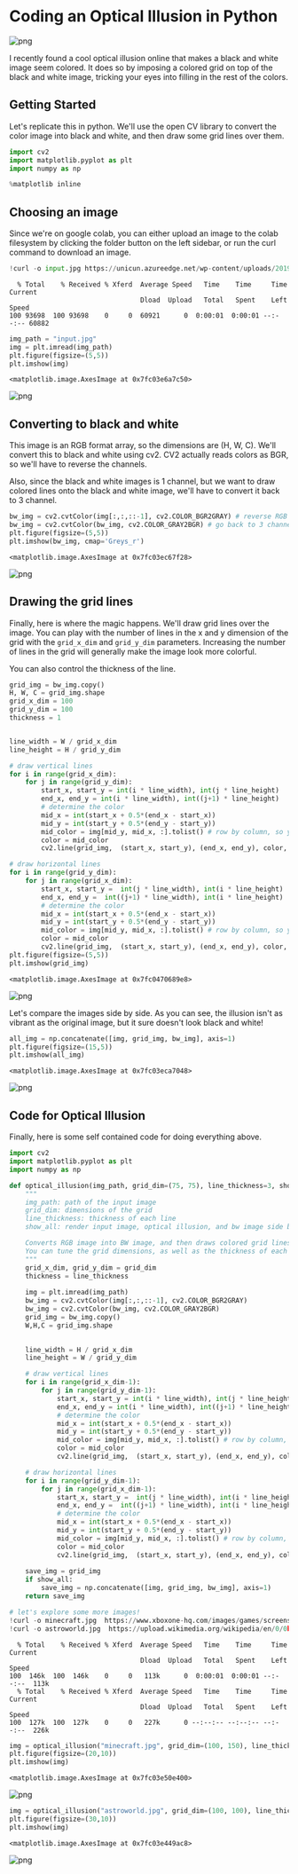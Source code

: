 # Coding an Optical Illusion in Python
![png](output_15_1.png)

I recently found a cool optical illusion online that makes a black and white image seem colored. It does so by imposing a colored grid on top of the black and white image, tricking your eyes into filling in the rest of the colors. 

## Getting Started
Let's replicate this in python. We'll use the open CV library to convert the color image into black and white, and then draw some grid lines over them.


```python
import cv2
import matplotlib.pyplot as plt
import numpy as np

%matplotlib inline
```

## Choosing an image
Since we're on google colab, you can either upload an image to the colab filesystem by clicking the folder button on the left sidebar, or run the 
curl command to download an image.


```python
!curl -o input.jpg https://unicun.azureedge.net/wp-content/uploads/2019/03/Lego-Blocks-For-Adults.jpg
```

      % Total    % Received % Xferd  Average Speed   Time    Time     Time  Current
                                     Dload  Upload   Total   Spent    Left  Speed
    100 93698  100 93698    0     0  60921      0  0:00:01  0:00:01 --:--:-- 60882



```python
img_path = "input.jpg"
img = plt.imread(img_path)
plt.figure(figsize=(5,5))
plt.imshow(img)
```




    <matplotlib.image.AxesImage at 0x7fc03e6a7c50>




    
![png](output_5_1.png)
    


## Converting to black and white
This image is an RGB format array, so the dimensions are (H, W, C).
We'll convert this to black and white using cv2. CV2 actually reads colors as BGR, so we'll have to reverse the channels. 

Also, since the black and white images is 1 channel, but we want to draw colored
lines onto the black and white image, we'll have to convert it back to 3 channel.


```python
bw_img = cv2.cvtColor(img[:,:,::-1], cv2.COLOR_BGR2GRAY) # reverse RGB to BGR before giving to CV2
bw_img = cv2.cvtColor(bw_img, cv2.COLOR_GRAY2BGR) # go back to 3 channel
plt.figure(figsize=(5,5))
plt.imshow(bw_img, cmap='Greys_r')
```




    <matplotlib.image.AxesImage at 0x7fc03ec67f28>




    
![png](output_7_1.png)
    


## Drawing the grid lines
Finally, here is where the magic happens. We'll draw grid lines over the image.
You can play with the number of lines in the x and y dimension of the grid with the `grid_x_dim` and `grid_y_dim` parameters. Increasing the number of lines in the grid will generally make the image look more colorful.

You can also control the thickness of the line.


```python
grid_img = bw_img.copy()
H, W, C = grid_img.shape
grid_x_dim = 100
grid_y_dim = 100
thickness = 1


line_width = W / grid_x_dim
line_height = H / grid_y_dim

# draw vertical lines
for i in range(grid_x_dim):
    for j in range(grid_y_dim):
        start_x, start_y = int(i * line_width), int(j * line_height)
        end_x, end_y = int(i * line_width), int((j+1) * line_height)
        # determine the color
        mid_x = int(start_x + 0.5*(end_x - start_x))
        mid_y = int(start_y + 0.5*(end_y - start_y))
        mid_color = img[mid_y, mid_x, :].tolist() # row by column, so y, x
        color = mid_color
        cv2.line(grid_img,  (start_x, start_y), (end_x, end_y), color, thickness, 1)

# draw horizontal lines
for i in range(grid_y_dim):
    for j in range(grid_x_dim):
        start_x, start_y =  int(j * line_width), int(i * line_height)
        end_x, end_y =  int((j+1) * line_width), int(i * line_height)
        # determine the color
        mid_x = int(start_x + 0.5*(end_x - start_x))
        mid_y = int(start_y + 0.5*(end_y - start_y))
        mid_color = img[mid_y, mid_x, :].tolist() # row by column, so y, x
        color = mid_color
        cv2.line(grid_img,  (start_x, start_y), (end_x, end_y), color, thickness, 1)
plt.figure(figsize=(5,5))
plt.imshow(grid_img)
```




    <matplotlib.image.AxesImage at 0x7fc0470689e8>




    
![png](output_9_1.png)
    


Let's compare the images side by side. As you can see, the illusion isn't as vibrant as the original image, but it sure doesn't look black and white!


```python
all_img = np.concatenate([img, grid_img, bw_img], axis=1)
plt.figure(figsize=(15,5))
plt.imshow(all_img)
```




    <matplotlib.image.AxesImage at 0x7fc03eca7048>




    
![png](output_11_1.png)
    


## Code for Optical Illusion
Finally, here is some self contained code for doing everything above.


```python
import cv2
import matplotlib.pyplot as plt
import numpy as np

def optical_illusion(img_path, grid_dim=(75, 75), line_thickness=3, show_all=False):
    """
    img_path: path of the input image
    grid_dim: dimensions of the grid
    line_thickness: thickness of each line
    show_all: render input image, optical illusion, and bw image side by side.

    Converts RGB image into BW image, and then draws colored grid lines over them.
    You can tune the grid dimensions, as well as the thickness of each line.
    """
    grid_x_dim, grid_y_dim = grid_dim
    thickness = line_thickness
    
    img = plt.imread(img_path)
    bw_img = cv2.cvtColor(img[:,:,::-1], cv2.COLOR_BGR2GRAY)
    bw_img = cv2.cvtColor(bw_img, cv2.COLOR_GRAY2BGR)
    grid_img = bw_img.copy()
    W,H,C = grid_img.shape
  

    line_width = H / grid_x_dim
    line_height = W / grid_y_dim

    # draw vertical lines
    for i in range(grid_x_dim-1):
        for j in range(grid_y_dim-1):
            start_x, start_y = int(i * line_width), int(j * line_height)
            end_x, end_y = int(i * line_width), int((j+1) * line_height)
            # determine the color
            mid_x = int(start_x + 0.5*(end_x - start_x))
            mid_y = int(start_y + 0.5*(end_y - start_y))
            mid_color = img[mid_y, mid_x, :].tolist() # row by column, so y, x
            color = mid_color
            cv2.line(grid_img,  (start_x, start_y), (end_x, end_y), color, thickness, 1)

    # draw horizontal lines
    for i in range(grid_y_dim-1):
        for j in range(grid_x_dim-1):
            start_x, start_y =  int(j * line_width), int(i * line_height)
            end_x, end_y =  int((j+1) * line_width), int(i * line_height)
            # determine the color
            mid_x = int(start_x + 0.5*(end_x - start_x))
            mid_y = int(start_y + 0.5*(end_y - start_y))
            mid_color = img[mid_y, mid_x, :].tolist() # row by column, so y, x
            color = mid_color
            cv2.line(grid_img,  (start_x, start_y), (end_x, end_y), color, thickness, 1)
    
    save_img = grid_img
    if show_all:
        save_img = np.concatenate([img, grid_img, bw_img], axis=1)
    return save_img

```


```python
# let's explore some more images!
!curl -o minecraft.jpg  https://www.xboxone-hq.com/images/games/screenshots/35-minecraft-xbox-one-edition-screenshot-1421916887.jpg
!curl -o astroworld.jpg  https://upload.wikimedia.org/wikipedia/en/0/0b/Astroworld_by_Travis_Scott.jpg
```

      % Total    % Received % Xferd  Average Speed   Time    Time     Time  Current
                                     Dload  Upload   Total   Spent    Left  Speed
    100  146k  100  146k    0     0   113k      0  0:00:01  0:00:01 --:--:--  113k
      % Total    % Received % Xferd  Average Speed   Time    Time     Time  Current
                                     Dload  Upload   Total   Spent    Left  Speed
    100  127k  100  127k    0     0   227k      0 --:--:-- --:--:-- --:--:--  226k



```python
img = optical_illusion("minecraft.jpg", grid_dim=(100, 150), line_thickness=1, show_all=False)
plt.figure(figsize=(20,10))
plt.imshow(img)
```




    <matplotlib.image.AxesImage at 0x7fc03e50e400>




    
![png](output_15_1.png)
    



```python
img = optical_illusion("astroworld.jpg", grid_dim=(100, 100), line_thickness=1, show_all=True)
plt.figure(figsize=(30,10))
plt.imshow(img)
```




    <matplotlib.image.AxesImage at 0x7fc03e449ac8>




    
![png](output_16_1.png)
    



```python

```
